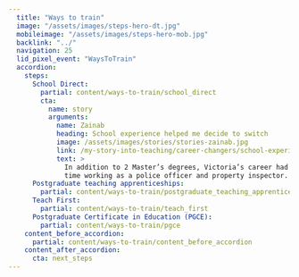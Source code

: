 ```yaml
---
  title: "Ways to train"
  image: "/assets/images/steps-hero-dt.jpg"
  mobileimage: "/assets/images/steps-hero-mob.jpg"
  backlink: "../"
  navigation: 25
  lid_pixel_event: "WaysToTrain"
  accordion:
    steps:
      School Direct:
        partial: content/ways-to-train/school_direct
        cta:
          name: story
          arguments:
            name: Zainab
            heading: School experience helped me decide to switch
            image: /assets/images/stories/stories-zainab.jpg
            link: /my-story-into-teaching/career-changers/school-experience-helped-me-decide-to-switch
            text: >
              In addition to 2 Master’s degrees, Victoria’s career had included
              time working as a police officer and property inspector.
      Postgraduate teaching apprenticeships:
        partial: content/ways-to-train/postgraduate_teaching_apprenticeships
      Teach First:
        partial: content/ways-to-train/teach_first
      Postgraduate Certificate in Education (PGCE):
        partial: content/ways-to-train/pgce
    content_before_accordion:
      partial: content/ways-to-train/content_before_accordion
    content_after_accordion:
      cta: next_steps
---
```

